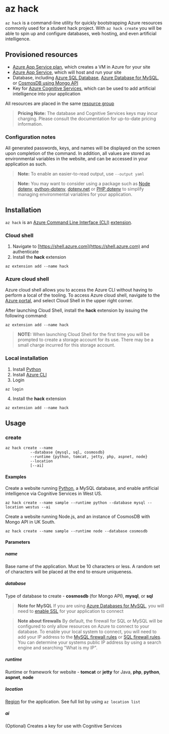 # az hack

`az hack` is a command-line utility for quickly bootstrapping Azure resources commonly used for a student hack project. With `az hack create` you will be able to spin up and configure databases, web hosting, and even artificial intelligence.

## Provisioned resources

- [Azure App Service plan](https://docs.microsoft.com/azure/app-service/overview-hosting-plans), which creates a VM in Azure for your site
- [Azure App Service](https://docs.microsoft.com/azure/app-service/overview), which will host and run your site
- Database, including [Azure SQL Database](https://docs.microsoft.com/azure/sql-database/), [Azure Database for MySQL](https://docs.microsoft.com/azure/mysql/), or [CosmosDB using Mongo API](https://docs.microsoft.com/azure/cosmos-db/mongodb-introduction)
- Key for [Azure Cognitive Services](https://docs.microsoft.com/azure/cognitive-services/), which can be used to add artificial intelligence into your application

All resources are placed in the same [resource group](https://docs.microsoft.com/azure/azure-resource-manager/resource-group-overview#resource-groups)

> **Pricing Note:** The database and Cognitive Services keys may incur charging. Please consult the documentation for up-to-date pricing information.

### Configuration notes

All generated passwords, keys, and names will be displayed on the screen upon completion of the command. In addition, all values are stored as environmental variables in the website, and can be accessed in your application as such.

> **Note:** To enable an easier-to-read output, use `--output yaml`

> **Note:** You may want to consider using a package such as [Node dotenv](https://www.npmjs.com/package/dotenv), [python-dotenv](https://pypi.org/project/python-dotenv/), [dotenv.net](https://www.nuget.org/packages/dotenv.net/) or [PHP dotenv](https://github.com/vlucas/phpdotenv) to simplify managing environmental variables for your application.

## Installation

`az hack` is an [Azure Command Line Interface (CLI)](https://docs.microsoft.com/cli/azure/?view=azure-cli-latest) [extension](https://docs.microsoft.com/cli/azure/azure-cli-extensions-overview?view=azure-cli-latest).

### Cloud shell

1. Navigate to [https://shell.azure.com](https://shell.azure.com) and authenticate
2. Install the **hack** extension

```azurecli-interactive
az extension add --name hack
```

### Azure cloud shell

Azure cloud shell allows you to access the Azure CLI without having to perform a local of the tooling. To access Azure cloud shell, navigate to the [Azure portal](https://portal.azure.com), and select Cloud Shell in the upper right corner.

After launching Cloud Shell, install the **hack** extension by issuing the following command:

``` terminal
az extension add --name hack
```

> **NOTE:** When launching Cloud Shell for the first time you will be prompted to create a storage account for its use. There may be a small charge incurred for this storage account.

### Local installation

1. Install [Python](https://python.org)
2. Install [Azure CLI](https://docs.microsoft.com/cli/azure/install-azure-cli?view=azure-cli-latest)
3. Login

``` terminal
az login
```

4. Install the **hack** extension

``` terminal
az extension add --name hack
```

## Usage

### create

```azurecli-interactive
az hack create --name
           --database {mysql, sql, cosmosdb}
           --runtime {python, tomcat, jetty, php, aspnet, node}
           --location
           [--ai]
```

#### Examples

Create a website running [Python](https://python.org), a MySQL database, and enable artificial intelligence via Cognitive Services in West US.

``` terminal
az hack create --name sample --runtime python --database mysql --location westus --ai
```

Create a website running Node.js, and an instance of CosmosDB with Mongo API in UK South.

``` terminal
az hack create --name sample --runtime node --database cosmosdb
```

#### Parameters

##### name

Base name of the application. Must be 10 characters or less. A random set of characters will be placed at the end to ensure uniqueness.

##### database

Type of database to create - **cosmosdb** (for Mongo API), **mysql**, or **sql**

> **Note for MySQL** If you are using [Azure Databases for MySQL](https://docs.microsoft.com/azure/mysql/), you will need to [enable SSL](https://docs.microsoft.com/azure/mysql/howto-configure-ssl) for your application to connect

> **Note about firewalls** By default, the firewall for SQL or MySQL will be configured to only allow resources on Azure to connect to your database. To enable your local system to connect, you will need to add your IP address to the [MySQL firewall rules](https://docs.microsoft.com/azure/mysql/howto-manage-firewall-using-cli) or [SQL firewall rules](https://docs.microsoft.com/cli/azure/sql/server/firewall-rule?view=azure-cli-latest). You can determine your systems public IP address by using a search engine and searching "What is my IP".

##### runtime

Runtime or framework for website - **tomcat** or **jetty** for Java, **php**, **python**, **aspnet**, **node**

##### location

[Region](https://azure.microsoft.com/global-infrastructure/regions/) for the application. See full list by using `az location list`

##### ai

(Optional) Creates a key for use with Cognitive Services
